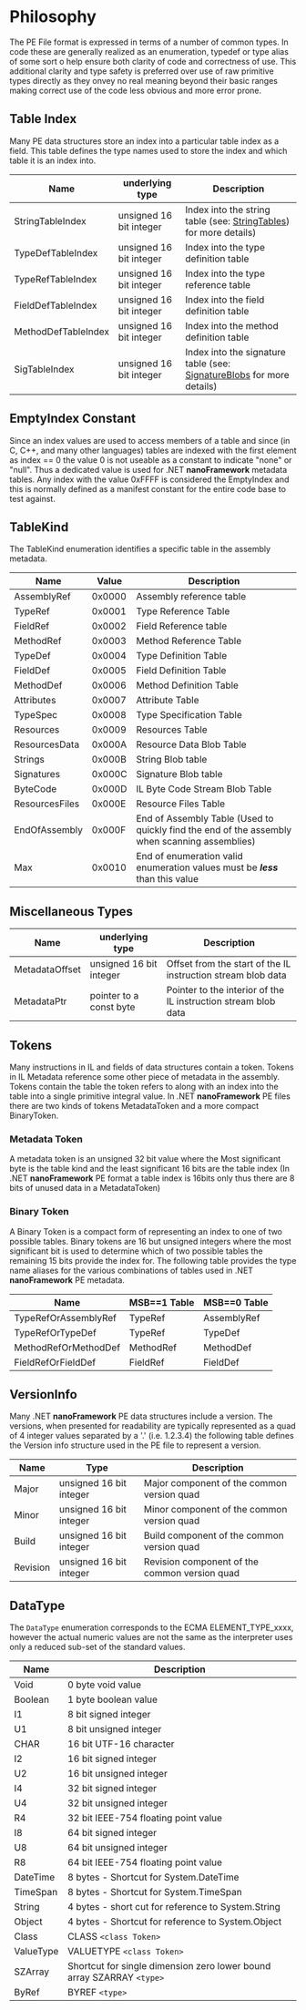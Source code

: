 # Philosophy

The PE File format is expressed in terms of a number of common types. In code these are generally realized as an enumeration, typedef or type alias of some sort o help ensure both clarity of code and correctness of use. This additional clarity and type safety is preferred over use of raw primitive types directly as they onvey no real meaning beyond their basic ranges making correct use of the code less obvious and more error prone.

## Table Index

Many PE data structures store an index into a particular table index as a field. This table defines the type names used to store the index and which table it is an index into.

Name                | underlying type         | Description
--------------------|-------------------------|------------
StringTableIndex    | unsigned 16 bit integer | Index into the string table (see: [StringTables](StringTables.md)) for more details)
TypeDefTableIndex   | unsigned 16 bit integer | Index into the type definition table
TypeRefTableIndex   | unsigned 16 bit integer | Index into the type reference table
FieldDefTableIndex  | unsigned 16 bit integer | Index into the field definition table
MethodDefTableIndex | unsigned 16 bit integer | Index into the method definition table
SigTableIndex       | unsigned 16 bit integer | Index into the signature table (see: [SignatureBlobs](SignatureBlobs.md) for more details)

## EmptyIndex Constant

Since an index values are used to access members of a table and since (in C, C++, and many other languages) tables are indexed with the first element as index == 0 the value 0 is not useable as a constant to indicate "none" or "null". Thus a dedicated value is used for .NET **nanoFramework** metadata tables. Any index with the value 0xFFFF is considered the EmptyIndex and this is normally defined as a manifest constant for the entire code base to test against.

## TableKind

The TableKind enumeration identifies a specific table in the assembly metadata.

Name           | Value  | Description
---------------|--------|--------------
AssemblyRef    | 0x0000 | Assembly reference table
TypeRef        | 0x0001 | Type Reference Table
FieldRef       | 0x0002 | Field Reference table
MethodRef      | 0x0003 | Method Reference Table
TypeDef        | 0x0004 | Type Definition Table
FieldDef       | 0x0005 | Field Definition Table
MethodDef      | 0x0006 | Method Definition Table
Attributes     | 0x0007 | Attribute Table
TypeSpec       | 0x0008 | Type Specification Table
Resources      | 0x0009 | Resources Table
ResourcesData  | 0x000A | Resource Data Blob Table
Strings        | 0x000B | String Blob table
Signatures     | 0x000C | Signature Blob table
ByteCode       | 0x000D | IL Byte Code Stream Blob Table
ResourcesFiles | 0x000E | Resource Files Table
EndOfAssembly  | 0x000F | End of Assembly Table (Used to quickly find the end of the assembly when scanning assemblies)
Max            | 0x0010 | End of enumeration valid enumeration values must be **_less_** than this value

## Miscellaneous Types

Name                | underlying type         | Description
--------------------|-------------------------|------------
MetadataOffset      | unsigned 16 bit integer | Offset from the start of the IL instruction stream blob data
MetadataPtr         | pointer to a const byte | Pointer to the interior of the IL instruction stream blob data

## Tokens

Many instructions in IL and fields of data structures contain a token. Tokens in IL Metadata reference some other piece of metadata in the assembly. Tokens contain the table the token refers to along with an index into the table into a single primitive integral value. In .NET **nanoFramework** PE files there are two kinds of tokens MetadataToken and a more compact BinaryToken.

### Metadata Token

A metadata token is an unsigned 32 bit value where the Most significant byte is the table kind and the least significant 16 bits are the table index (In .NET **nanoFramework** PE format a table index is 16bits only thus there are 8 bits of unused data in a MetadataToken)

### Binary Token

A Binary Token is a compact form of representing an index to one of two possible tables. Binary tokens are 16 but unsigned integers where the most significant bit is used to determine which of two possible tables the remaining 15 bits provide the index for. The following table provides the type name aliases for the various combinations of tables used in .NET **nanoFramework** PE metadata.

Name                 | MSB==1 Table | MSB==0 Table
---------------------|--------------|------------
TypeRefOrAssemblyRef | TypeRef      | AssemblyRef
TypeRefOrTypeDef     | TypeRef      | TypeDef
MethodRefOrMethodDef | MethodRef    | MethodDef
FieldRefOrFieldDef   | FieldRef     | FieldDef

## VersionInfo

Many .NET **nanoFramework** PE data structures include a version. The versions, when presented for readability are typically represented as a quad of 4 integer values separated by a '.' (i.e. 1.2.3.4) the following table defines the Version info structure used in the PE file to represent a version.

Name     | Type                    | Description
---------|-------------------------|------------
Major    | unsigned 16 bit integer | Major component of the common version quad
Minor    | unsigned 16 bit integer | Minor component of the common version quad
Build    | unsigned 16 bit integer | Build component of the common version quad
Revision | unsigned 16 bit integer | Revision component of the common version quad

## DataType

The `DataType` enumeration corresponds to the ECMA ELEMENT_TYPE_xxxx, however the
actual numeric values are not the same as the interpreter uses only a reduced
sub-set of the standard values.

Name     | Description
---------|------------
Void     | 0 byte void value
Boolean  | 1 byte boolean value
I1       | 8 bit signed integer
U1       | 8 bit unsigned integer
CHAR     | 16 bit UTF-16 character
I2       | 16 bit signed integer
U2       | 16 bit unsigned integer
I4       | 32 bit signed integer
U4       | 32 bit unsigned integer
R4       | 32 bit IEEE-754 floating point value
I8       | 64 bit signed integer
U8       | 64 bit unsigned integer
R8       | 64 bit IEEE-754 floating point value
DateTime | 8 bytes - Shortcut for System.DateTime
TimeSpan | 8 bytes - Shortcut for System.TimeSpan
String   | 4 bytes - short cut for reference to System.String
Object   | 4 bytes - Shortcut for reference to System.Object
Class    | CLASS `<class Token>`
ValueType| VALUETYPE `<class Token>`
SZArray  | Shortcut for single dimension zero lower bound array SZARRAY `<type>`
ByRef    | BYREF `<type>`
